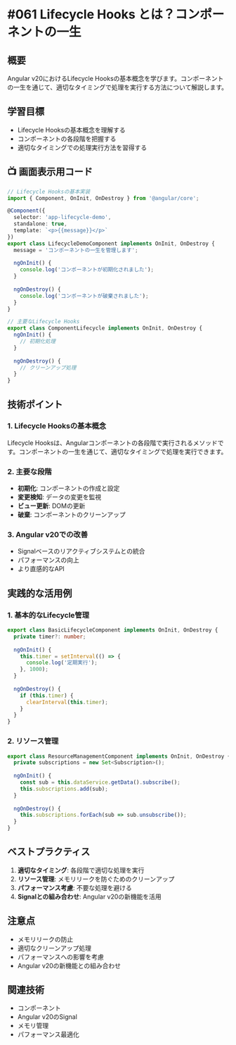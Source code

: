 # #061 Lifecycle Hooks とは？コンポーネントの一生

## 概要
Angular v20におけるLifecycle Hooksの基本概念を学びます。コンポーネントの一生を通じて、適切なタイミングで処理を実行する方法について解説します。

## 学習目標
- Lifecycle Hooksの基本概念を理解する
- コンポーネントの各段階を把握する
- 適切なタイミングでの処理実行方法を習得する

## 📺 画面表示用コード

```typescript
// Lifecycle Hooksの基本実装
import { Component, OnInit, OnDestroy } from '@angular/core';

@Component({
  selector: 'app-lifecycle-demo',
  standalone: true,
  template: `<p>{{message}}</p>`
})
export class LifecycleDemoComponent implements OnInit, OnDestroy {
  message = 'コンポーネントの一生を管理します';
  
  ngOnInit() {
    console.log('コンポーネントが初期化されました');
  }
  
  ngOnDestroy() {
    console.log('コンポーネントが破棄されました');
  }
}
```

```typescript
// 主要なLifecycle Hooks
export class ComponentLifecycle implements OnInit, OnDestroy {
  ngOnInit() {
    // 初期化処理
  }
  
  ngOnDestroy() {
    // クリーンアップ処理
  }
}
```

## 技術ポイント

### 1. Lifecycle Hooksの基本概念
Lifecycle Hooksは、Angularコンポーネントの各段階で実行されるメソッドです。コンポーネントの一生を通じて、適切なタイミングで処理を実行できます。

### 2. 主要な段階
- **初期化**: コンポーネントの作成と設定
- **変更検知**: データの変更を監視
- **ビュー更新**: DOMの更新
- **破棄**: コンポーネントのクリーンアップ

### 3. Angular v20での改善
- Signalベースのリアクティブシステムとの統合
- パフォーマンスの向上
- より直感的なAPI

## 実践的な活用例

### 1. 基本的なLifecycle管理
```typescript
export class BasicLifecycleComponent implements OnInit, OnDestroy {
  private timer?: number;
  
  ngOnInit() {
    this.timer = setInterval(() => {
      console.log('定期実行');
    }, 1000);
  }
  
  ngOnDestroy() {
    if (this.timer) {
      clearInterval(this.timer);
    }
  }
}
```

### 2. リソース管理
```typescript
export class ResourceManagementComponent implements OnInit, OnDestroy {
  private subscriptions = new Set<Subscription>();
  
  ngOnInit() {
    const sub = this.dataService.getData().subscribe();
    this.subscriptions.add(sub);
  }
  
  ngOnDestroy() {
    this.subscriptions.forEach(sub => sub.unsubscribe());
  }
}
```

## ベストプラクティス

1. **適切なタイミング**: 各段階で適切な処理を実行
2. **リソース管理**: メモリリークを防ぐためのクリーンアップ
3. **パフォーマンス考慮**: 不要な処理を避ける
4. **Signalとの組み合わせ**: Angular v20の新機能を活用

## 注意点

- メモリリークの防止
- 適切なクリーンアップ処理
- パフォーマンスへの影響を考慮
- Angular v20の新機能との組み合わせ

## 関連技術
- コンポーネント
- Angular v20のSignal
- メモリ管理
- パフォーマンス最適化
